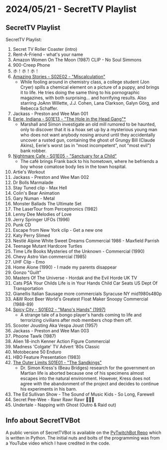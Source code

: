 # 2024/05/21 - SecretTV Playlist

## SecretTV Playlist

SecretTV Playlist:
1. Secret TV Roller Coaster (intro)
2. Rent-A-Friend - what's your name
3. Amazon Women On The Moon (1987) CLIP - No Soul Simmons
4. 900-Creep Phone
5. ホ！ホ！ホ！
6. [Amazing Stories - S02E02 - "Miscalculation"](https://en.wikipedia.org/wiki/Amazing_Stories_(1985_TV_series)#Season_2_(1986%E2%80%9387))
   - While fooling around in chemistry class, a college student (Jon Cryer) spills a chemical element on a picture of a puppy, and brings it to life. He tries doing the same thing to his pornographic magazines, with both surprising... and horrifying results.  Also starring JoAnn Willette, J.J. Cohen, Lana Clarkson, Galyn Görg, and Rebecca Schaffer.
7. Jackass - Preston and Wee Man 001
8. [Eerie, Indiana - S01E13 - "The Hole in the Head Gang"*](https://en.wikipedia.org/wiki/Eerie%2C_Indiana#Episodes)
   - Marshall and Simon investigate an old mill rumored to be haunted, only to discover that it is a hoax set up by a mysterious young man who does not want anybody nosing around until they accidentally uncover a rusted gun, containing the ghost of Grungy Bill (Claude Akins), Eerie's worst (as in "most incompetent", not "most evil") bank robber.
9. [Nightmare Cafe - S01E05 - "Sanctuary for a Child"](https://en.wikipedia.org/wiki/Nightmare_Cafe#Episodes)
   - The café brings Frank back to his hometown, where he befriends a boy whose comatose body lies in the town hospital.
10. Artie's Workout
11. Jackass - Preston and Wee Man 002
12. Dr Bolls Marmalade
13. Stay Tuned clip - Max Hell
14. Colin's Bear Animation
15. Gary Numan - Metal
16. Monster Ballads The Ultimate Set
17. The LaserTour from Perceptronics (1982)
18. Lenny Dee Melodies of Love
19. Jerry Springer UFOs (1996)
20. Punk CD
21. Escape from New York clip - Get a new one
22. Katy Perry Slimed
23. Nestlé Alpine White Sweet Dreams Commercial 1986 - Maxfield Parrish
24. Teenage Mutant Hardcore Turtles
25. Time Life Books Mysteries of the Unknown - Commercial (1990)
26. Chevy Astro Van commercial (1985)
27. UHF Clip - Emo
28. Home Alone (1990) - I made my parents disappear
29. Gonzo "Guilt"
30. Masters Of The Universe - Hordak and the Evil Horde UK TV
31. Cats PSA Your Childs Life is in Your Hands Child Car Seats US Dept Of Transportation
32. Gianellis Italian Sausage more commercials Syracuse NY mid1980s480p
33. A&W Root Beer World's Greatest Float Maker Snoopy Commercial (1988-89)
34. [Spicy City - S01E02 - "Mano's Hands" (1997)](https://en.wikipedia.org/wiki/Spicy_City#Episodes)
    - A strange tale of a bongo player's hands coming to life and terrorizing civilians after mob members chop them off.
35. Scooter Jousting Aka Vespa Joust (1957)
36. Jackass - Preston and Wee Man 003
37. Phoone Tawlk (1987)
38. Alien 18-inch Kenner Action Figure Commercial
39. Madness 'Colgate' TV Advert '80s Classic
40. Motobecane 50 Enduro
41. HBO Feature Presentation (1983)
42. [The Outer Limits S01E01 - "The Sandkings"](https://en.wikipedia.org/wiki/List_of_The_Outer_Limits_(1995_TV_series)_episodes#Season_1_(1995))
    - Dr. Simon Kress's (Beau Bridges) research for the government on Martian life is aborted because one of his specimens almost escapes into the natural environment. However, Kress does not agree with the abandonment of the project and decides to continue his experiments in his barn.
43. The Ed Sullivan Show - The Sound of Music Kids - So Long, Farewell
44. Secret Pee-Wee - Rawr Rawr Rawr 🐊🐊🐊
45. Undertale - Napping with Ghost (Outro & Raid out)


## Info about SecretTVBot

A public version of SecretTVBot is available on the [PyTwitchBot Repo](https://github.com/awbored/PyTwitchBot) which is written in Python.  The initial nuts and bolts of the programming was from a YouTube video which I have credited in the code.
